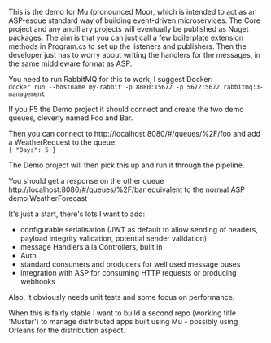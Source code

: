 This is the demo for Mu (pronounced Moo), which is intended to act as an ASP-esque standard way of building event-driven microservices.
The Core project and any ancilliary projects will eventually be published as Nuget packages.
The aim is that you can just call a few boilerplate extension methods in Program.cs to set up the listeners and publishers.
Then the developer just has to worry about writing the handlers for the messages, in the same middleware format as ASP.

You need to run RabbitMQ for this to work, I suggest Docker:  
`docker run --hostname my-rabbit -p 8080:15672 -p 5672:5672 rabbitmq:3-management`

If you F5 the Demo project it should connect and create the two demo queues, cleverly named Foo and Bar.  

Then you can connect to http://localhost:8080/#/queues/%2F/foo and add a WeatherRequest to the queue:  
`{ "Days": 5 }`

The Demo project will then pick this up and run it through the pipeline.

You should get a response on the other queue http://localhost:8080/#/queues/%2F/bar equivalent to the normal ASP demo WeatherForecast

It's just a start, there's lots I want to add: 
- configurable serialisation (JWT as default to allow sending of headers, payload integrity validation, potential sender validation)
- message Handlers a la Controllers, built in
- Auth
- standard consumers and producers for well used message buses
- integration with ASP for consuming HTTP requests or producing webhooks

Also, it obviously needs unit tests and some focus on performance.

When this is fairly stable I want to build a second repo (working title 'Muster') to manage distributed apps built using Mu - possibly using Orleans for the distribution aspect.
